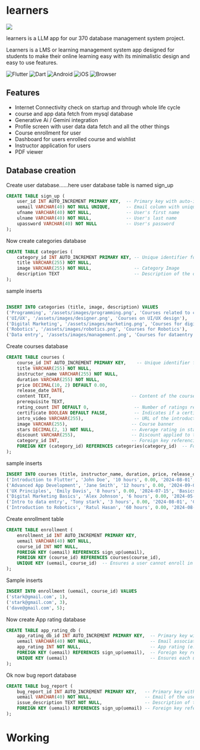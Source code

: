 # learners
![](https://github.com/Onnesok/Learners/blob/main/assets/mockup.png)

learners is a LLM app for our 370 database management system project.

Learners is a LMS or learning management system app designed for students to make their online learning easy with its minimalistic design and easy to use features.


![Flutter](https://img.shields.io/badge/Flutter-%2302569B.svg?style=for-the-badge&logo=Flutter&logoColor=white)
![Dart](https://img.shields.io/badge/dart-%230175C2.svg?style=for-the-badge&logo=dart&logoColor=white)
![Android](https://img.shields.io/badge/Android-3DDC84?style=for-the-badge&logo=android&logoColor=white)
![iOS](https://img.shields.io/badge/iOS-000000?style=for-the-badge&logo=ios&logoColor=white)
![Browser](https://img.shields.io/badge/Web-FF7139?style=for-the-badge&logo=Browser&logoColor=white)


## Features
- Internet Connectivity check on startup and through whole life cycle
- course and app data fetch from mysql database
- Generative Ai / Gemini integration
- Profile screen with user data data fetch and all the other things
- Course enrollment for user
- Dashboard for users enrolled course and wishlist
- Instructor application for users
- PDF viewer



## Database creation

Create user database......here user database table is named sign_up
```sql
CREATE TABLE sign_up (
    user_id INT AUTO_INCREMENT PRIMARY KEY,  -- Primary key with auto-increment
    uemail VARCHAR(40) NOT NULL UNIQUE,      -- Email column with unique constraint
    ufname VARCHAR(40) NOT NULL,             -- User's first name
    ulname VARCHAR(40) NOT NULL,             -- User's last name
    upassword VARCHAR(40) NOT NULL           -- User's password
);
```

Now create categories database

```sql
CREATE TABLE categories (
    category_id INT AUTO_INCREMENT PRIMARY KEY, -- Unique identifier for each category
    title VARCHAR(255) NOT NULL,
    image VARCHAR(255) NOT NULL,                -- Category Image
    description TEXT                            -- Description of the category
);

```
sample inserts
```sql

INSERT INTO categories (title, image, description) VALUES
('Programming', '/assets/images/programming.png', 'Courses related to competitive programming, app development, web dev and more'),
('UI/UX', '/assets/images/designer.png', 'Courses on UI/UX design'),
('Digital Marketing', '/assets/images/marketing.png', 'Courses for digital marketing'),
('Robotics', '/assets/images/robotics.png', 'Courses for Robotics'),
('Data entry', '/assets/images/management.png', 'Courses for dataentry');
```

Create courses database

```sql
CREATE TABLE courses (
    course_id INT AUTO_INCREMENT PRIMARY KEY,    -- Unique identifier for each course
    title VARCHAR(255) NOT NULL, 
    instructor_name VARCHAR(255) NOT NULL,
    duration VARCHAR(255) NOT NULL, 
    price DECIMAL(10, 2) DEFAULT 0.00,         
    release_date DATE, 
    content TEXT,                              -- Content of the course
    prerequisite TEXT, 
    rating_count INT DEFAULT 0,                 -- Number of ratings received
    certificate BOOLEAN DEFAULT FALSE,          -- Indicates if a certificate is provided
    intro_video VARCHAR(255),                   -- URL of the introductory video
    image VARCHAR(255),                        -- Course banner
    stars DECIMAL(2, 1) NOT NULL,              -- Average rating in stars
    discount VARCHAR(255),                     -- Discount applied to the course
    category_id INT,                           -- Foreign key referencing the category
    FOREIGN KEY (category_id) REFERENCES categories(category_id)  -- Foreign key constraint
);

```

sample inserts
```sql
INSERT INTO courses (title, instructor_name, duration, price, release_date, content, prerequisite, rating_count, certificate, intro_video, image, stars, discount, category_id) VALUES
('Introduction to Flutter', 'John Doe', '10 hours', 0.00, '2024-08-01', 'Course content for Flutter development', 'Basic programming knowledge', 0, FALSE, 'https://youtu.be/df1MDyeAJ_Q?si=at0i7-7aDUW0lfI2', '/assets/images/iron_man.jpg', 5.0, '10%', 1),
('Advanced App Development', 'Jane Smith', '12 hours', 0.00, '2024-09-01', 'Advanced topics in app development', 'Completion of Introduction to Flutter', 0, FALSE, 'https://youtu.be/df1MDyeAJ_Q?si=at0i7-7aDUW0lfI2', '/assets/images/iron_man.jpg', 4.8, '15%', 1),
('UX Principles', 'Emily Davis', '8 hours', 0.00, '2024-07-15', 'Basics of UX design', 'None', 0, FALSE, 'https://youtu.be/df1MDyeAJ_Q?si=at0i7-7aDUW0lfI2', '/assets/images/apex.jpg', 4.5, 'No', 2),
('Digital Marketing Basics', 'Alex Johnson', '6 hours', 0.00, '2024-05-20', 'Introduction to digital marketing', 'Basic understanding of social media', 0, FALSE, 'https://youtu.be/df1MDyeAJ_Q?si=at0i7-7aDUW0lfI2', '/assets/images/league1.jpg', 4.7, '10%', 3),
('Intro to data entry', 'Tony stark', '3 hours', 0.00, '2024-08-01', 'Course content for Data Entry', 'Basic Computer knowledge', 0, FALSE, 'https://youtu.be/df1MDyeAJ_Q?si=at0i7-7aDUW0lfI2', '/assets/images/dataentry.jpg', 5.0, '10%', 5),
('Introduction to Robotics', 'Ratul Hasan', '60 hours', 0.00, '2024-08-01', 'Course content for Robotics', 'Basic programming knowledge', 0, FALSE, 'https://youtu.be/df1MDyeAJ_Q?si=at0i7-7aDUW0lfI2', '/assets/images/robotics1.jpg', 5.0, '10%', 4);
```
Create enrollment table
```sql
CREATE TABLE enrollment (
    enrollment_id INT AUTO_INCREMENT PRIMARY KEY,
    uemail VARCHAR(40) NOT NULL,
    course_id INT NOT NULL,
    FOREIGN KEY (uemail) REFERENCES sign_up(uemail),
    FOREIGN KEY (course_id) REFERENCES courses(course_id),
    UNIQUE KEY (uemail, course_id)  -- Ensures a user cannot enroll in the same course more than once
);
```
Sample inserts

```sql
INSERT INTO enrollment (uemail, course_id) VALUES
('stark@gmail.com', 1),
('stark@gmail.com', 3),
('dave@gmail.com', 5);
```

Now create App rating database
```sql
CREATE TABLE app_rating_db (
    app_rating_db_id INT AUTO_INCREMENT PRIMARY KEY,  -- Primary key with auto-increment
    uemail VARCHAR(40) NOT NULL,                      -- Email associated with the rating
    app_rating INT NOT NULL,                          -- App rating (e.g., 1-5 stars)
    FOREIGN KEY (uemail) REFERENCES sign_up(uemail),  -- Foreign key referencing uemail in sign_up
    UNIQUE KEY (uemail)                               -- Ensures each user can only rate once
);
```

Ok now bug report database
```sql
CREATE TABLE bug_report (
    bug_report_id INT AUTO_INCREMENT PRIMARY KEY,   -- Primary key with auto-increment
    uemail VARCHAR(40) NOT NULL,                    -- Email of the user reporting the bug
    issue_description TEXT NOT NULL,                -- Description of the reported issue
    FOREIGN KEY (uemail) REFERENCES sign_up(uemail) -- Foreign key referencing uemail in sign_up
);
```

# Working
